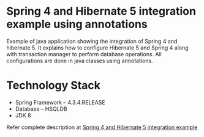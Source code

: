 # Spring 4 and Hibernate 5 integration example using annotations

Example of java application showing the integration of Spring 4 and hibernate 5. It explains how to configure Hibernate 5 and Spring 4 along with transaction manager to perform database operations. All configurations are done in java classes using annotations.

# Technology Stack
- Spring Framework – 4.3.4.RELEASE
- Database – HSQLDB
- JDK 8

Refer complete description at [Spring 4 and Hibernate 5 integration example](http://www.bytestree.com/hibernate/spring-4-hibernate-5-example/)
